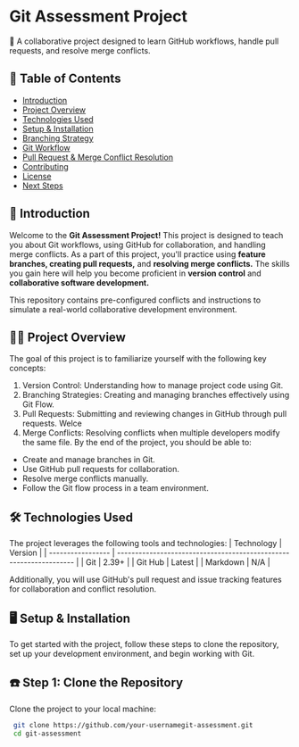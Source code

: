 # Git Assessment Project

🚀 A collaborative project designed to learn GitHub workflows, handle pull requests, and resolve merge conflicts.

## 📒 Table of Contents

 - [Introduction]()
 - [Project Overview]()
 - [Technologies Used]()
 - [Setup & Installation]()
 - [Branching Strategy]()
 - [Git Workflow]()
 - [Pull Request & Merge Conflict Resolution]()
 - [Contributing]()
 - [License]()
 - [Next Steps]()

   
## 📌 Introduction

Welcome to the **Git Assessment Project!** This project is designed to teach you about Git workflows, using GitHub for collaboration, and handling merge conflicts. As a part of this project, you'll practice using **feature branches, creating pull requests,** and **resolving merge conflicts.** The skills you gain here will help you become proficient in **version control** and **collaborative software development.**

This repository contains pre-configured conflicts and instructions to simulate a real-world collaborative development environment.

## 👩‍💻 Project Overview

The goal of this project is to familiarize yourself with the following key concepts:

1. Version Control: Understanding how to manage project code using Git. 
2. Branching Strategies: Creating and managing branches effectively using Git Flow. 
3. Pull Requests: Submitting and reviewing changes in GitHub through pull requests. Welce 
4. Merge Conflicts: Resolving conflicts when multiple developers modify the same file. By the end of the project, you should be able to:  
  - Create and manage branches in Git. 
  - Use GitHub pull requests for collaboration. 
  - Resolve merge conflicts manually. 
  - Follow the Git flow process in a team environment.

## 🛠 Technologies Used

The project leverages the following tools and technologies:
| Technology             | Version                                                            |
| ----------------- | ------------------------------------------------------------------ |
| Git  | 2.39+ |
| Git Hub | Latest |
| Markdown | N/A |

Additionally, you will use GitHub's pull request and issue tracking features for collaboration and conflict resolution.


## 🖥 Setup & Installation

To get started with the project, follow these steps to clone the repository, set up your development environment, and begin working with Git.

## ☎️ Step 1: Clone the Repository

Clone the project to your local machine:

```bash
 git clone https://github.com/your-usernamegit-assessment.git 
 cd git-assessment
```
    

